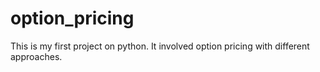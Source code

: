 # option_pricing

This is my first project on python. It involved option pricing with different approaches. 
